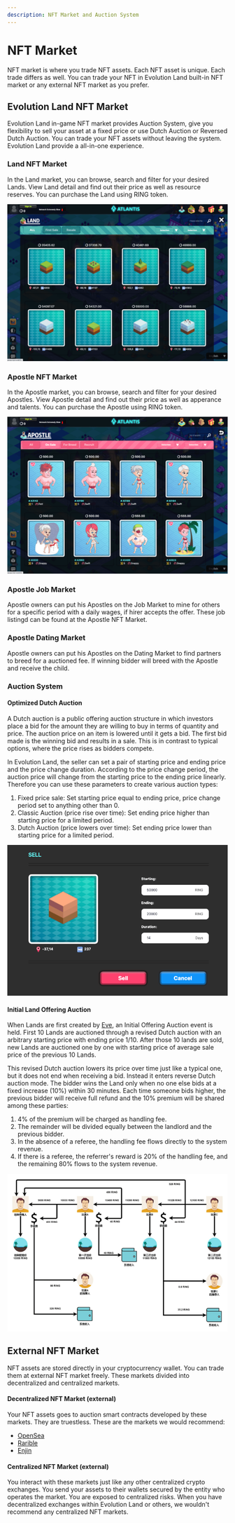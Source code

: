 ```yaml
---
description: NFT Market and Auction System
---
```


# NFT Market

NFT market is where you trade NFT assets. Each NFT asset is unique. Each trade differs as well. You can trade your NFT in Evolution Land built-in NFT market or any external NFT market as you prefer.

## Evolution Land NFT Market

Evolution Land in-game NFT market provides Auction System, give you flexibility to sell your asset at a fixed price or use Dutch Auction or Reversed Dutch Auction. You can trade your NFT assets without leaving the system. Evolution Land provide a all-in-one experience.

### Land NFT Market

In the Land market, you can browse, search and filter for your desired Lands. View Land detail and find out their price as well as resource reserves. You can purchase the Land using RING token.

![Land NFT Market](../../.gitbook/assets/land-nft-market.png)

### Apostle NFT Market

In the Apostle market, you can browse, search and filter for your desired Apostles. View Apostle detail and find out their price as well as apperance and talents. You can purchase the Apostle using RING token.

![Apostle NFT Market](../../.gitbook/assets/apostle-nft-market.png)

### Apostle Job Market

Apostle owners can put his Apostles on the Job Market to mine for others for a specific period with a daily wages, if hirer accepts the offer.   These job listingd can be found at the Apostle NFT Market.

### Apostle Dating Market

Apostle owners can put his Apostles on the Dating Market to find partners to breed for a auctioned fee.  If winning bidder will breed with the Apostle and receive the child.

### Auction System

#### Optimized Dutch Auction

A Dutch auction is a public offering auction structure in which investors place a bid for the amount they are willing to buy in terms of quantity and price. The auction price on an item is lowered until it gets a bid. The first bid made is the winning bid and results in a sale. This is in contrast to typical options, where the price rises as bidders compete.

In Evolution Land, the seller can set a pair of starting price and ending price and the price change duration. According to the price change period, the auction price will change from the starting price to the ending price linearly. Therefore you can use these parameters to create various auction types:

1. Fixed price sale: Set starting price equal to ending price, price change period set to anything other than 0.
2. Classic Auction \(price rise over time\): Set ending price higher than starting price for a limited period.
3. Dutch Auction \(price lowers over time\): Set ending price lower than starting price for a limited period.

![Auction Setting](../../.gitbook/assets/auction-sample.png)

#### Initial Land Offering Auction

When Lands are first created by [Eve](../../), an Initial Offering Auction event is held. First 10 Lands are auctioned through a revised Dutch auction with an arbitrary starting price with ending price 1/10. After those 10 lands are sold, new Lands are auctioned one by one with starting price of average sale price of the previous 10 Lands.

This revised Dutch auction lowers its price over time just like a typical one, but it does not end when receiving a bid. Instead it enters reverse Dutch auction mode. The bidder wins the Land only when no one else bids at a fixed increase \(10%\) within 30 minutes. Each time someone bids higher, the previous bidder will receive full refund and the 10% premium will be shared among these parties:

1. 4% of the premium will be charged as handling fee.
2. The remainder will be divided equally between the landlord and the previous bidder.
3. In the absence of a referee, the handling fee flows directly to the system revenue.
4. If there is a referee, the referrer's reward is 20% of the handling fee, and the remaining 80% flows to the system revenue.

![Initial Land Offering Auction](../../.gitbook/assets/auction-revenue.png)

## External NFT Market

NFT assets are stored directly in your cryptocurrency wallet. You can trade them at external NFT market freely. These markets divided into decentralized and centralized markets.

#### Decentralized NFT Market \(external\)

Your NFT assets goes to auction smart contracts developed by these markets. They are truestless. These are the markets we would recommend:

* [OpenSea](https://opensea.io/collection/evolutionland)
* [Rarible](https://app.rarible.com/collection/0x14a4123da9ad21b2215dc0ab6984ec1e89842c6d/collectibles)
* [Enjin](https://enjinx.io/eth/marketplace)

#### Centralized NFT Market \(external\)

You interact with these markets just like any other centralized crypto exchanges. You send your assets to their wallets secured by the entity who operates the market. You are exposed to centralized risks. When you have decentralized exchanges within Evolution Land or others, we wouldn't recommend any centralized NFT markets.

